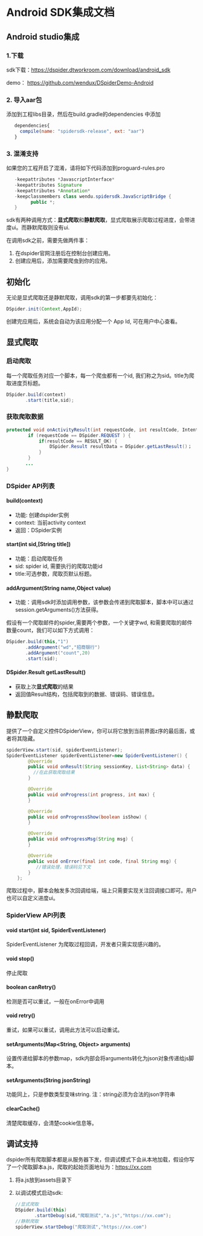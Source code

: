 
# Android SDK集成文档

## Android studio集成

 ### 1.下载 

sdk下载：https://dspider.dtworkroom.com/download/android_sdk

demo： https://github.com/wendux/DSpiderDemo-Android

 ### 2. 导入aar包

添加到工程libs目录，然后在build.gradle的dependencies 中添加

```javascript
   dependencies{
     compile(name: "spidersdk-release", ext: "aar")
   }
```

 ### 3. 混淆支持

如果您的工程开启了混淆，请将如下代码添加到proguard-rules.pro

```java
   -keepattributes *JavascriptInterface*
   -keepattributes Signature
   -keepattributes *Annotation*
   -keepclassmembers class wendu.spidersdk.JavaScriptBridge {
         public *;
   }
```

sdk有两种调用方式：**显式爬取**和**静默爬取**，显式爬取展示爬取过程进度，会带进度ui。而静默爬取则没有ui.

在调用sdk之前，需要先做两件事：

1. 在dspider官网注册后在控制台创建应用。
2. 创建应用后，添加需要爬虫到你的应用。

## 初始化

无论是显式爬取还是静默爬取，调用sdk的第一步都要先初始化：

```java
DSpider.init(Context,AppId);
```

创建完应用后，系统会自动为该应用分配一个 App Id, 可在用户中心查看。

## 显式爬取

### 启动爬取

每一个爬取任务对应一个脚本，每一个爬虫都有一个id, 我们称之为sid。title为爬取进度页标题。

```java
DSpider.build(context)
       .start(title,sid);
```

### 获取爬取数据

```java
protected void onActivityResult(int requestCode, int resultCode, Intent data) {
        if (requestCode == DSpider.REQUEST ) {
            if(resultCode == RESULT_OK) {
                DSpider.Result resultData = DSpider.getLastResult()；
            } 
        }
       ...
}
```

### DSpider API列表

####  **build(context)**

- 功能: 创建dspider实例
- context: 当前activity context
- 返回：DSpider实例

#### **start(int sid,[String title])**

- 功能：启动爬取任务
- sid: spider id, 需要执行的爬取功能id
- title:可选参数，爬取页默认标题。


####  **addArgument(String name,Object value)**

- 功能：调用sdk时添加调用参数，该参数会传递到爬取脚本，脚本中可以通过session.getArguments()方法获得。

假设有一个爬取邮件的spider,需要两个参数，一个关键字wd, 和需要爬取的邮件数量count，我们可以如下方式调用：

```java
DSpider.build(this,"1")
       .addArgument("wd","招商银行")
       .addArgument("count",20)
       .start(sid);
```

#### DSpider.Result getLastResult()

- 获取上次**显式爬取**的结果
- 返回值Result结构，包括爬取到的数据、错误码、错误信息。

## 静默爬取

提供了一个自定义控件DSpiderView，你可以将它放到当前界面z序的最后面，或者将其隐藏。

```java
spiderView.start(sid, spiderEventListener);
SpiderEventListener spiderEventListener=new SpiderEventListener() {
        @Override
        public void onResult(String sessionKey, List<String> data) {
          //在此获取爬取结果
        }

        @Override
        public void onProgress(int progress, int max) {
        }

        @Override
        public void onProgressShow(boolean isShow) {
        }

        @Override
        public void onProgressMsg(String msg) { 
        }

        @Override
        public void onError(final int code, final String msg) {
           //错误处理，错误码见下文
        }
    };  
```

爬取过程中，脚本会触发多次回调给端，端上只需要实现关注回调接口即可。用户也可以自定义进度ui。

### SpiderView API列表

#### **void start(int sid, SpiderEventListener)** 

SpiderEventListener 为爬取过程回调，开发者只需实现感兴趣的。

#### **void stop()** 

停止爬取

#### **boolean canRetry()**

检测是否可以重试，一般在onError中调用

#### **void retry()**

重试，如果可以重试，调用此方法可以启动重试。

#### setArguments(Map<String, Object> arguments)

设置传递给脚本的参数map，sdk内部会将arguments转化为json对象传递给js脚本。

#### setArguments(String  jsonString)

功能同上，只是参数类型变味string. 注：string必须为合法的json字符串

#### clearCache()

清楚爬取缓存，会清楚cookie信息等。

## 调试支持

dspider所有爬取脚本都是从服务器下发，但调试模式下会从本地加载，假设你写了一个爬取脚本a.js，爬取的起始页面地址为：https://xx.com

1. 将a.js放到assets目录下

2. 以调试模式启动sdk:

   ```java
   //显式爬取
   DSpider.build(this)
          .startDebug(sid,"爬取测试","a.js","https://xx.com");
   //静默爬取
   spiderView.startDebug("爬取测试","https://xx.com")
   ```

